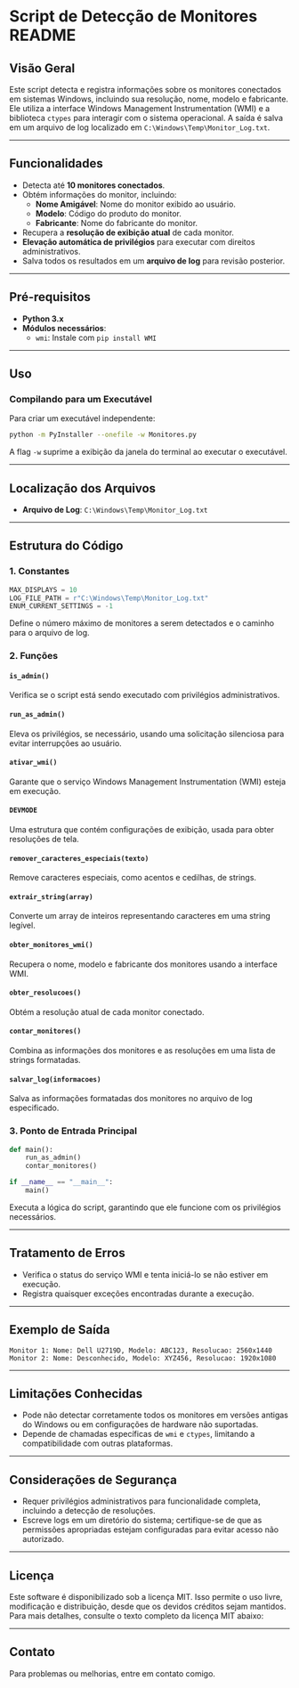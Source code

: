 # Script de Detecção de Monitores README

## Visão Geral
Este script detecta e registra informações sobre os monitores conectados em sistemas Windows, incluindo sua resolução, nome, modelo e fabricante. Ele utiliza a interface Windows Management Instrumentation (WMI) e a biblioteca `ctypes` para interagir com o sistema operacional. A saída é salva em um arquivo de log localizado em `C:\Windows\Temp\Monitor_Log.txt`.

---

## Funcionalidades
- Detecta até **10 monitores conectados**.
- Obtém informações do monitor, incluindo:
  - **Nome Amigável**: Nome do monitor exibido ao usuário.
  - **Modelo**: Código do produto do monitor.
  - **Fabricante**: Nome do fabricante do monitor.
- Recupera a **resolução de exibição atual** de cada monitor.
- **Elevação automática de privilégios** para executar com direitos administrativos.
- Salva todos os resultados em um **arquivo de log** para revisão posterior.

---

## Pré-requisitos
- **Python 3.x**
- **Módulos necessários**:
  - `wmi`: Instale com `pip install WMI`

---

## Uso
### Compilando para um Executável
Para criar um executável independente:
```bash
python -m PyInstaller --onefile -w Monitores.py
```
A flag `-w` suprime a exibição da janela do terminal ao executar o executável.

---

## Localização dos Arquivos
- **Arquivo de Log**: `C:\Windows\Temp\Monitor_Log.txt`

---

## Estrutura do Código
### 1. Constantes
```python
MAX_DISPLAYS = 10
LOG_FILE_PATH = r"C:\Windows\Temp\Monitor_Log.txt"
ENUM_CURRENT_SETTINGS = -1
```
Define o número máximo de monitores a serem detectados e o caminho para o arquivo de log.

### 2. Funções

#### `is_admin()`
Verifica se o script está sendo executado com privilégios administrativos.

#### `run_as_admin()`
Eleva os privilégios, se necessário, usando uma solicitação silenciosa para evitar interrupções ao usuário.

#### `ativar_wmi()`
Garante que o serviço Windows Management Instrumentation (WMI) esteja em execução.

#### `DEVMODE`
Uma estrutura que contém configurações de exibição, usada para obter resoluções de tela.

#### `remover_caracteres_especiais(texto)`
Remove caracteres especiais, como acentos e cedilhas, de strings.

#### `extrair_string(array)`
Converte um array de inteiros representando caracteres em uma string legível.

#### `obter_monitores_wmi()`
Recupera o nome, modelo e fabricante dos monitores usando a interface WMI.

#### `obter_resolucoes()`
Obtém a resolução atual de cada monitor conectado.

#### `contar_monitores()`
Combina as informações dos monitores e as resoluções em uma lista de strings formatadas.

#### `salvar_log(informacoes)`
Salva as informações formatadas dos monitores no arquivo de log especificado.

### 3. Ponto de Entrada Principal
```python
def main():
    run_as_admin()
    contar_monitores()

if __name__ == "__main__":
    main()
```
Executa a lógica do script, garantindo que ele funcione com os privilégios necessários.

---

## Tratamento de Erros
- Verifica o status do serviço WMI e tenta iniciá-lo se não estiver em execução.
- Registra quaisquer exceções encontradas durante a execução.

---

## Exemplo de Saída
```
Monitor 1: Nome: Dell U2719D, Modelo: ABC123, Resolucao: 2560x1440
Monitor 2: Nome: Desconhecido, Modelo: XYZ456, Resolucao: 1920x1080
```

---

## Limitações Conhecidas
- Pode não detectar corretamente todos os monitores em versões antigas do Windows ou em configurações de hardware não suportadas.
- Depende de chamadas específicas de `wmi` e `ctypes`, limitando a compatibilidade com outras plataformas.

---

## Considerações de Segurança
- Requer privilégios administrativos para funcionalidade completa, incluindo a detecção de resoluções.
- Escreve logs em um diretório do sistema; certifique-se de que as permissões apropriadas estejam configuradas para evitar acesso não autorizado.

---

## Licença
Este software é disponibilizado sob a licença MIT. Isso permite o uso livre, modificação e distribuição, desde que os devidos créditos sejam mantidos. Para mais detalhes, consulte o texto completo da licença MIT abaixo:

---

## Contato
Para problemas ou melhorias, entre em contato comigo.

